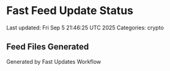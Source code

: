 # Fast Feed Update Status
Last updated: Fri Sep  5 21:46:25 UTC 2025
Categories: crypto

## Feed Files Generated

Generated by Fast Updates Workflow
